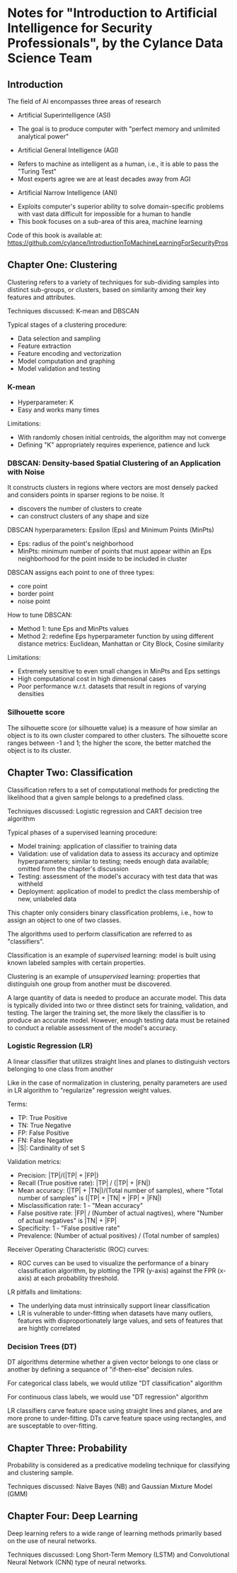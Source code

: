 # Notes for "Introduction to Artificial Intelligence for Security Professionals", by the Cylance Data Science Team

## Introduction

The field of AI encompasses three areas of research
- Artificial Superintelligence (ASI)
 * The goal is to produce computer with "perfect memory and unlimited
   analytical power"
- Artificial General Intelligence (AGI)
 * Refers to machine as intelligent as a human, i.e., it is able to pass
   the "Turing Test"
 * Most experts agree we are at least decades away from AGI
- Artificial Narrow Intelligence (ANI)
 * Exploits computer's superior ability to solve domain-specific
   problems with vast data difficult for impossible for a human to
   handle
 * This book focuses on a sub-area of this area, machine learning

Code of this book is available at:
    https://github.com/cylance/IntroductionToMachineLearningForSecurityPros

## Chapter One: Clustering

Clustering refers to a variety of techniques for sub-dividing samples
into distinct sub-groups, or clusters, based on similarity among their
key features and attributes. 

Techniques discussed: K-mean and DBSCAN

Typical stages of a clustering procedure:
- Data selection and sampling
- Feature extraction
- Feature encoding and vectorization
- Model computation and graphing
- Model validation and testing


### K-mean
- Hyperparameter: K
- Easy and works many times

Limitations:
- With randomly chosen initial centroids, the algorithm may not converge
- Defining "K" appropriately requires experience, patience and luck

### DBSCAN: Density-based Spatial Clustering of an Application with Noise

It constructs clusters in regions where vectors are most densely packed
and considers points in sparser regions to be noise. It
- discovers the number of clusters to create
- can construct clusters of any shape and size

DBSCAN hyperparameters: Epsilon (Eps) and Minimum Points (MinPts)

- Eps: radius of the point's neighborhood
- MinPts: minimum number of points that must appear within an Eps
  neighborhood for the point inside to be included in cluster

DBSCAN assigns each point to one of three types:
- core point
- border point
- noise point

How to tune DBSCAN:
- Method 1: tune Eps and MinPts values
- Method 2: redefine Eps hyperparameter function by using different
  distance metrics: Euclidean, Manhattan or City Block, Cosine
  similarity

Limitations:
- Extremely sensitive to even small changes in MinPts and Eps settings
- High computational cost in high dimensional cases
- Poor performance w.r.t. datasets that result in regions of varying
  densities

### Silhouette score
The silhouette score (or silhouette value) is a measure of how similar
an object is to its own cluster compared to other clusters. The silhouette
score ranges between -1 and 1; the higher the score, the better matched 
the object is to its cluster.

## Chapter Two: Classification

Classification refers to a set of computational methods for predicting
the likelihood that a given sample belongs to a predefined class.

Techniques discussed: Logistic regression and CART decision tree
algorithm

Typical phases of a supervised learning procedure:
- Model training: application of classifier to training data
- Validation: use of validation data to assess its accuracy and optimize
  hyperparameters; similar to testing; needs enough data available;
  omitted from the chapter's discussion 
- Testing: assessment of the model's accuracy with test data that was
  withheld
- Deployment: application of model to predict the class membership of
  new, unlabeled data

This chapter only considers binary classification problems, i.e., 
how to assign an object to one of two classes.

The algorithms used to perform classification are referred to as
"classifiers".

Classification is an example of *supervised* learning: model is built
using known labeled samples with certain properties.
 
Clustering is an example of *unsupervised* learning: properties that
distinguish one group from another must be discovered.

A large quantity of data is needed to produce an accurate model. This
data is typically divided into two or three distinct sets for training,
validation, and testing. The larger the training set, the more likely
the classifier is to produce an accurate model. However, enough testing
data must be retained to conduct a reliable assessment of the model's
accuracy.

### Logistic Regression (LR)
A linear classifier that utilizes straight lines and planes to
distinguish vectors belonging to one class from another

Like in the case of normalization in clustering, penalty parameters are
used in LR algorithm to "regularize" regression weight values.

Terms:
- TP: True Positive
- TN: True Negative
- FP: False Positive
- FN: False Negative
- |S|: Cardinality of set S

Validation metrics:
- Precision: |TP|/(|TP| + |FP|)
- Recall (True positive rate): |TP| / (|TP| + |FN|)
- Mean accuracy: (|TP| + |TN|)/(Total number of samples), where "Total
  number of samples" is (|TP| + |TN| + |FP| + |FN|)
- Misclassification rate: 1 - "Mean accuracy"
- False positive rate: |FP| / (Number of actual nagtives), where "Number
  of actual negatives" is |TN| + |FP|
- Specificity: 1 - "False positive rate"
- Prevalence: (Number of actual positives) / (Total number of samples)

Receiver Operating Characteristic (ROC) curves:
- ROC curves can be used to visualize the performance of a binary
  classification algorithm, by plotting the TPR (y-axis) against the FPR
  (x-axis) at each probability threshold.

LR pitfalls and limitations:
- The underlying data must intrinsically support linear classification
- LR is vulnerable to under-fitting when datasets have many outliers,
  features with disproportionately large values, and sets of features
  that are hightly correlated

### Decision Trees (DT)
DT algorithms determine whether a given vector belongs to one class or
another by defining a sequance of "if-then-else" decision rules.

For categorical class labels, we would utilize "DT classification"
algorithm

For continuous class labels, we would use "DT regression" algorithm

LR classifiers carve feature space using straight lines and planes, and
are more prone to under-fitting.
DTs carve feature space using rectangles, and are susceptable to
over-fitting.

## Chapter Three: Probability

Probability is considered as a predicative modeling technique for
classifying and clustering sample.

Techniques discussed: Naive Bayes (NB) and Gaussian Mixture Model (GMM)

## Chapter Four: Deep Learning

Deep learning refers to a wide range of learning methods primarily based
on the use of neural networks.

Techniques discussed: Long Short-Term Memory (LSTM) and Convolutional
Neural Network (CNN) type of neural networks.





